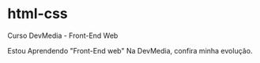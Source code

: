 # html-css
 Curso DevMedia - Front-End Web

Estou Aprendendo "Front-End web" Na DevMedia, confira minha evolução.